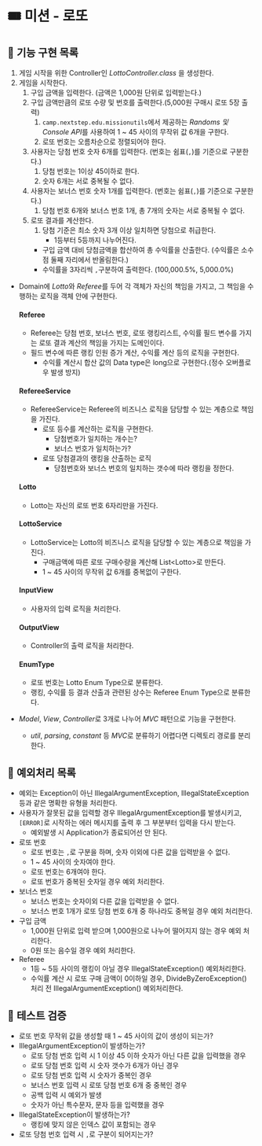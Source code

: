 # 🎟 미션 - 로또

## 📌 기능 구현 목록

1. 게임 시작을 위한 Controller인 *LottoController.class* 을 생성한다.
2. 게임을 시작한다.
    1. 구입 금액을 입력한다. (금액은 1,000원 단위로 입력받는다.)
    2. 구입 금액만큼의 로또 수량 및 번호를 출력한다.(5,000원 구매시 로또 5장 출력)
       1. `camp.nextstep.edu.missionutils`에서 제공하는 *Randoms 및 Console API*를 사용하여 1 ~ 45 사이의 무작위 값 6개을 구한다.
       2. 로또 번호는 오름차순으로 정렬되어야 한다.
    3. 사용자는 당첨 번호 숫자 6개를 입력한다. (번호는 쉼표(`,`)를 기준으로 구분한다.)
        1. 당첨 번호는 1이상 45이하로 한다.
        2. 숫자 6개는 서로 중복될 수 없다.
    4. 사용자는 보너스 번호 숫자 1개를 입력한다. (번호는 쉼표(`,`)를 기준으로 구분한다.)
       1. 당첨 번호 6개와 보너스 번호 1개, 총 7개의 숫자는 서로 중복될 수 없다.
    5. 로또 결과를 계산한다.
       1. 당첨 기준은 최소 숫자 3개 이상 일치하면 당첨으로 취급한다.
          - 1등부터 5등까지 나누어진다.
       - 구입 금액 대비 당첨금액을 합산하여 총 수익률을 산출한다. (수익률은 소수점 둘째 자리에서 반올림한다.)
       - 수익률을 3자리씩 `,`구분하여 출력한다. (100,000.5%, 5,000.0%)
       
- Domain에 *Lotto*와 *Referee*를 두어 각 객체가 자신의 책임을 가지고, 그 책임을 수행하는 로직을 객체 안에 구현한다.
  #### Referee
  - Referee는 당첨 번호, 보너스 번호, 로또 랭킹리스트, 수익률 필드 변수를 가지는 로또 결과 계산의 책임을 가지는 도메인이다.
  - 필드 변수에 따른 랭킹 인원 증가 계산, 수익률 계산 등의 로직을 구현한다.
    - 수익률 계산시 합산 값의 Data type은 long으로 구현한다.(정수 오버플로우 발생 방지)
  #### RefereeService
    - RefereeService는 Referee의 비즈니스 로직을 담당할 수 있는 계층으로 책임을 가진다.
        - 로또 등수를 계산하는 로직을 구현한다.
          - 당첨번호가 일치하는 개수는?
          - 보너스 번호가 일치하는가?
        - 로또 당첨결과의 랭킹을 산출하는 로직
          - 당첨번호와 보너스 번호의 일치하는 갯수에 따라 랭킹을 정한다.
  #### Lotto
  - Lotto는 자신의 로또 번호 6자리만을 가진다.
  
  #### LottoService
    - LottoService는 Lotto의 비즈니스 로직을 담당할 수 있는 계층으로 책임을 가진다.
        - 구매금액에 따른 로또 구매수량을 계산해 List\<Lotto>로 만든다.
        - 1 ~ 45 사이의 무작위 값 6개를 중복없이 구한다.
  #### InputView
  - 사용자의 입력 로직을 처리한다.
  #### OutputView
    - Controller의 출력 로직을 처리한다.

  #### EnumType
  - 로또 번호는 Lotto Enum Type으로 분류한다.
  - 랭킹, 수익률 등 결과 산출과 관련된 상수는 Referee Enum Type으로 분류한다.


- *Model*, *View*, *Controller*로 3개로 나누어 *MVC* 패턴으로 기능을 구현한다.
    - *util*, *parsing*, *constant* 등 *MVC*로 분류하기 어렵다면 디렉토리 경로를 분리한다.
## 📌 예외처리 목록

- 예외는 Exception이 아닌 IllegalArgumentException, IllegalStateException 등과 같은 명확한 유형을 처리한다.
- 사용자가 잘못된 값을 입력할 경우 IllegalArgumentException를 발생시키고, `[ERROR]`로 시작하는 에러 메시지를 출력 후 그 부분부터 입력을 다시 받는다.
  - 예외발생 시 Application가 종료되어선 안 된다.
- 로또 번호
  - 로또 번호는 `,`로 구분을 하며, 숫자 이외에 다른 값을 입력받을 수 없다. 
  - 1 ~ 45 사이의 숫자여야 한다.
  - 로또 번호는 6개여야 한다.
  - 로또 번호가 중복된 숫자일 경우 예외 처리한다.
- 보너스 번호
  - 보너스 번호는 숫자이외 다른 값을 입력받을 수 없다.
  - 보너스 번호 1개가 로또 당첨 번호 6개 중 하나라도 중복일 경우 예외 처리한다.
- 구입 금액
  - 1,000원 단위로 입력 받으며 1,000원으로 나누어 떨어지지 않는 경우 예외 처리한다.
  - 0원 또는 음수일 경우 예외 처리한다.
- Referee
  - 1등 ~ 5등 사이의 랭킹이 아닐 경우 IllegalStateException() 예외처리한다.
  - 수익률 계산 시 로또 구매 금액이 0이하일 경우, DivideByZeroException() 처리 전 IllegalArgumentException() 예외처리한다. 

## 📌 테스트 검증
- 로또 번호 무작위 값을 생성할 때 1 ~ 45 사이의 값이 생성이 되는가?
- IllegalArgumentException이 발생하는가?
    - 로또 당첨 번호 입력 시 1 이상 45 이하 숫자가 아닌 다른 값을 입력했을 경우
    - 로또 당첨 번호 입력 시 숫자 갯수가 6개가 아닌 경우
    - 로또 당첨 번호 입력 시 숫자가 중복인 경우
    - 보너스 번호 입력 시 로또 당첨 번호 6개 중 중복인 경우
    - 공백 입력 시 예외가 발생
    - 숫자가 아닌 특수문자, 문자 등을 입력했을 경우
- IllegalStateException이 발생하는가?
  - 랭킹에 맞지 않은 인덱스 값이 포함되는 경우
- 로또 당첨 번호 입력 시 `,`로 구분이 되어지는가?



